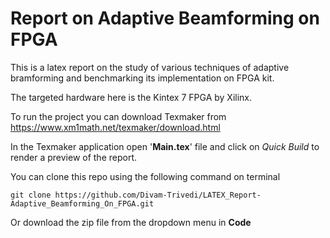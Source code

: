 # Report on Adaptive Beamforming on FPGA
This is a latex report on the study of various techniques of adaptive bramforming and benchmarking its implementation on FPGA kit.

The targeted hardware here is the Kintex 7 FPGA by Xilinx.

To run the project you can download Texmaker from https://www.xm1math.net/texmaker/download.html

In the Texmaker application open '**Main.tex**' file and click on _Quick Build_ to render a preview of the report.

You can clone this repo using the following command on terminal

 ```
git clone https://github.com/Divam-Trivedi/LATEX_Report-Adaptive_Beamforming_On_FPGA.git
```

Or download the zip file from the dropdown menu in **Code**
